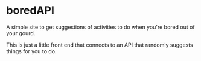 # boredAPI
A simple site to get suggestions of activities to do when you're bored out of your gourd.

This is just a little front end that connects to an API that randomly suggests things for you to do. 
